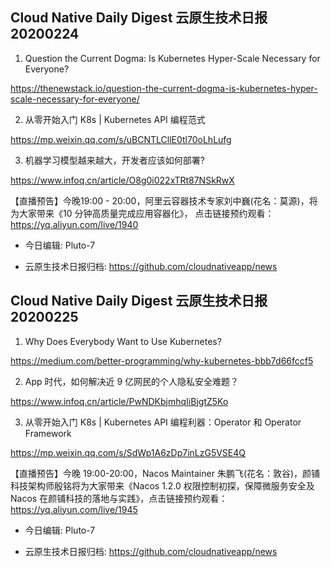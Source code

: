 ## Cloud Native Daily Digest 云原生技术日报 20200224

1. Question the Current Dogma: Is Kubernetes Hyper-Scale Necessary for Everyone?

https://thenewstack.io/question-the-current-dogma-is-kubernetes-hyper-scale-necessary-for-everyone/

2. 从零开始入门 K8s | Kubernetes API 编程范式

https://mp.weixin.qq.com/s/uBCNTLCllE0tl70oLhLufg

3. 机器学习模型越来越大，开发者应该如何部署?

https://www.infoq.cn/article/O8g0i022xTRt87NSkRwX

【直播预告】今晚19:00 - 20:00，阿里云容器技术专家刘中巍(花名：莫源)，将为大家带来《10 分钟高质量完成应用容器化》，
点击链接预约观看：https://yq.aliyun.com/live/1940

- 今日编辑: Pluto-7

- 云原生技术日报归档: https://github.com/cloudnativeapp/news


## Cloud Native Daily Digest 云原生技术日报 20200225

1. Why Does Everybody Want to Use Kubernetes?

https://medium.com/better-programming/why-kubernetes-bbb7d66fccf5

2. App 时代，如何解决近 9 亿网民的个人隐私安全难题？

https://www.infoq.cn/article/PwNDKbjmhqIiBjgtZ5Ko

3. 从零开始入门 K8s | Kubernetes API 编程利器：Operator 和 Operator Framework

https://mp.weixin.qq.com/s/SdWp1A6zDp7inLzG5VSE4Q

【直播预告】今晚 19:00-20:00，Nacos Maintainer 朱鹏飞(花名：敦谷)，颜铺科技架构师殷铭将为大家带来《Nacos 1.2.0 权限控制初探，保障微服务安全及 Nacos 在颜铺科技的落地与实践》，点击链接预约观看：https://yq.aliyun.com/live/1945

- 今日编辑: Pluto-7

- 云原生技术日报归档: https://github.com/cloudnativeapp/news
